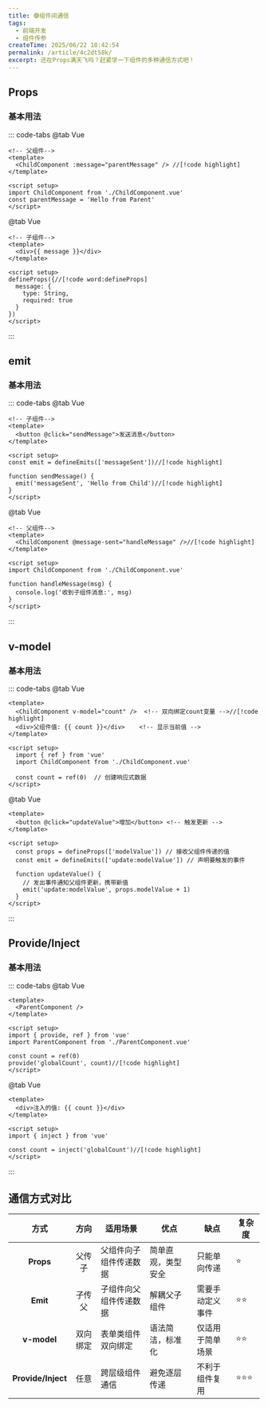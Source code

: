 ```yaml
---
title: 🟣组件间通信
tags:
  - 前端开发
  - 组件传参
createTime: 2025/06/22 18:42:54
permalink: /article/4c2dt58k/
excerpt: 还在Props满天飞吗？赶紧学一下组件的多种通信方式吧！
---
```

## Props <Badge type="tip" text="父传子" />

### 基本用法

::: code-tabs
@tab Vue
```vue
<!-- 父组件-->
<template>
  <ChildComponent :message="parentMessage" /> //[!code highlight]
</template>

<script setup>
import ChildComponent from './ChildComponent.vue'
const parentMessage = 'Hello from Parent'
</script>
```
@tab Vue
```vue
<!-- 子组件-->
<template>
  <div>{{ message }}</div>
</template>

<script setup>
defineProps({//[!code word:defineProps]
  message: {
    type: String,
    required: true
  }
})
</script>
```
:::

## emit <Badge type="warning" text="子传父" />

### 基本用法
::: code-tabs
@tab Vue
```vue
<!-- 子组件-->
<template>
  <button @click="sendMessage">发送消息</button>
</template>

<script setup>
const emit = defineEmits(['messageSent'])//[!code highlight]

function sendMessage() {
  emit('messageSent', 'Hello from Child')//[!code highlight]
}
</script>
```
@tab Vue
```vue
<!-- 父组件-->
<template>
  <ChildComponent @message-sent="handleMessage" />//[!code highlight]
</template>

<script setup>
import ChildComponent from './ChildComponent.vue'

function handleMessage(msg) {
  console.log('收到子组件消息:', msg)
}
</script>
```
:::

## v-model <Badge type="danger" text="双向绑定" />
### 基本用法
::: code-tabs
@tab Vue
```vue
<template>
  <ChildComponent v-model="count" />  <!-- 双向绑定count变量 -->//[!code highlight]
  <div>父组件值: {{ count }}</div>    <!-- 显示当前值 -->
</template>

<script setup>
  import { ref } from 'vue'
  import ChildComponent from './ChildComponent.vue'

  const count = ref(0)  // 创建响应式数据
</script>
```
@tab Vue
```vue
<template>
  <button @click="updateValue">增加</button> <!-- 触发更新 -->
</template>

<script setup>
  const props = defineProps(['modelValue']) // 接收父组件传递的值
  const emit = defineEmits(['update:modelValue']) // 声明要触发的事件

  function updateValue() {
    // 发出事件通知父组件更新，携带新值
    emit('update:modelValue', props.modelValue + 1)
  }
</script>
```
:::


## Provide/Inject <Badge type="tip" text="跨层级通信" />
### 基本用法
::: code-tabs
@tab Vue
```vue
<template>
  <ParentComponent />
</template>

<script setup>
import { provide, ref } from 'vue'
import ParentComponent from './ParentComponent.vue'

const count = ref(0)
provide('globalCount', count)//[!code highlight]
</script>
```
@tab Vue
```vue
<template>
  <div>注入的值: {{ count }}</div>
</template>

<script setup>
import { inject } from 'vue'

const count = inject('globalCount')//[!code highlight]
</script>
```
:::

## 通信方式对比

|         方式          | 方向       | 适用场景 | 优点 | 缺点 | 复杂度 |
|:-------------------:|:--------:|----------|------|------|--------|
|      **Props**      |   父传子    | 父组件向子组件传递数据 | 简单直观，类型安全 | 只能单向传递 | ⭐ |
|      **Emit**       |   子传父    | 子组件向父组件传递数据 | 解耦父子组件 | 需要手动定义事件 | ⭐⭐ |
|     **v-model**     |   双向绑定   | 表单类组件双向绑定 | 语法简洁，标准化 | 仅适用于简单场景 | ⭐⭐ |
| **Provide/Inject**  |    任意    | 跨层级组件通信 | 避免逐层传递 | 不利于组件复用 | ⭐⭐⭐ |
